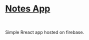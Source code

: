 **<h1>[Notes App](https://notes-app-37f37.firebaseapp.com)</h1>**<br/>

<p>Simple Rreact app hosted on firebase.</p>

